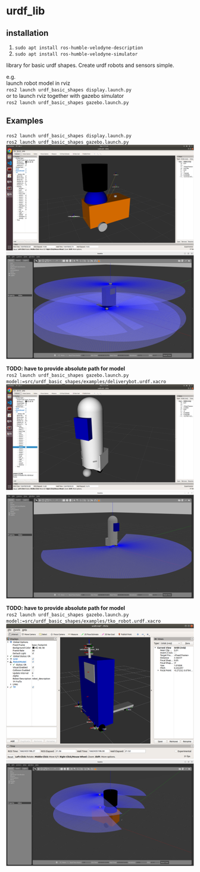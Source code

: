 # urdf_lib

## installation
1. `sudo apt install ros-humble-velodyne-description`  
2. `sudo apt install ros-humble-velodyne-simulator`

library for basic urdf shapes. Create urdf robots and sensors simple.   

e.g.  
launch robot model in rviz  
`ros2 launch urdf_basic_shapes display.launch.py`  
or to launch rviz together with gazebo simulator  
`ros2 launch urdf_basic_shapes gazebo.launch.py`  

## Examples
`ros2 launch urdf_basic_shapes display.launch.py`  
`ros2 launch urdf_basic_shapes gazebo.launch.py`  
![alt text](https://github.com/JosefGst/urdf_basic_shapes/blob/main/include/images/basic_example_rviz.png)
![alt text](https://github.com/JosefGst/urdf_basic_shapes/blob/main/include/images/basic_example_gazebo.png)


**TODO: have to provide absolute path for model**  
`ros2 launch urdf_basic_shapes gazebo.launch.py model:=src/urdf_basic_shapes/examples/deliverybot.urdf.xacro`  
![alt text](https://github.com/JosefGst/urdf_basic_shapes/blob/main/include/images/deliverybot_rviz.png)
![alt text](https://github.com/JosefGst/urdf_basic_shapes/blob/main/include/images/deliverybot_gazebo.png) 

**TODO: have to provide absolute path for model**  
`ros2 launch urdf_basic_shapes gazebo.launch.py model:=src/urdf_basic_shapes/examples/tko_robot.urdf.xacro`  
![alt text](https://github.com/JosefGst/urdf_basic_shapes/blob/main/include/images/tko_robot_rviz.png)
![alt text](https://github.com/JosefGst/urdf_basic_shapes/blob/main/include/images/tko_robot_gazebo.png)